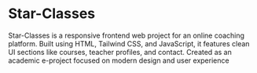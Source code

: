 # Star-Classes
Star-Classes is a responsive frontend web project for an online coaching platform. Built using HTML, Tailwind CSS, and JavaScript, it features clean UI sections like courses, teacher profiles, and contact. Created as an academic e-project focused on modern design and user experience
